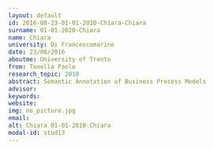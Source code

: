 ```yaml
---
layout: default 
id: 2016-08-23-01-01-2010-Chiara-Chiara
surname: 01-01-2010-Chiara
name: Chiara
university: Di Francescomarino
date: 23/08/2016
aboutme: University of Trento
from: Tonella Paolo 
research_topic: 2010
abstract: Semantic Annotation of Business Process Models
advisor: 
keywords: 
website: 
img: no_picture.jpg
email: 
alt: Chiara 01-01-2010-Chiara
modal-id: stud13
---
```

